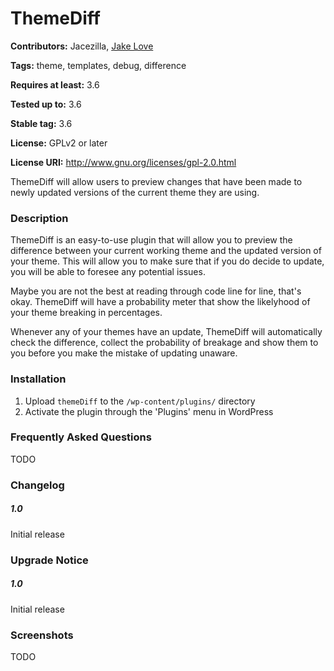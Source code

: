 # ThemeDiff
**Contributors:** Jacezilla, [Jake Love](https://github.com/rockymountainhigh1943)

**Tags:** theme, templates, debug, difference

**Requires at least:** 3.6

**Tested up to:** 3.6

**Stable tag:** 3.6

**License:** GPLv2 or later

**License URI:** http://www.gnu.org/licenses/gpl-2.0.html

ThemeDiff will allow users to preview changes that have been made to newly updated versions of the current theme they are using.

### Description

ThemeDiff is an easy-to-use plugin that will allow you to preview the difference between your current working theme and the updated version of your theme. This will allow you to make sure that if you do decide to update, you will be able to foresee any potential issues.

Maybe you are not the best at reading through code line for line, that's okay. ThemeDiff will have a probability meter that show the likelyhood of your theme breaking in percentages. 

Whenever any of your themes have an update, ThemeDiff will automatically check the difference, collect the probability of breakage and show them to you before you make the mistake of updating unaware. 

### Installation

1. Upload `themeDiff` to the `/wp-content/plugins/` directory
1. Activate the plugin through the 'Plugins' menu in WordPress

### Frequently Asked Questions

TODO

### Changelog

##### 1.0

Initial release

### Upgrade Notice

##### 1.0 

Initial release

### Screenshots

TODO